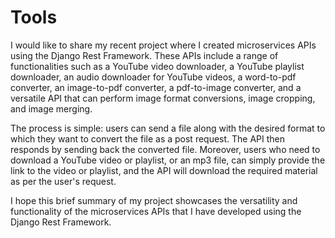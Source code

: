 # Tools

I would like to share my recent project where I created microservices APIs using the Django Rest Framework. These APIs include a range of functionalities such as a YouTube video downloader, a YouTube playlist downloader, an audio downloader for YouTube videos, a word-to-pdf converter, an image-to-pdf converter, a pdf-to-image converter, and a versatile API that can perform image format conversions, image cropping, and image merging.

The process is simple: users can send a file along with the desired format to which they want to convert the file as a post request. The API then responds by sending back the converted file. Moreover, users who need to download a YouTube video or playlist, or an mp3 file, can simply provide the link to the video or playlist, and the API will download the required material as per the user's request.

I hope this brief summary of my project showcases the versatility and functionality of the microservices APIs that I have developed using the Django Rest Framework.
